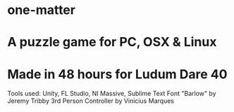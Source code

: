 # one-matter

# A puzzle game for PC, OSX & Linux
# Made in 48 hours for Ludum Dare 40
Tools used: Unity, FL Studio, NI Massive, Sublime Text
Font "Barlow" by Jeremy Tribby
3rd Person Controller by Vinicius Marques
